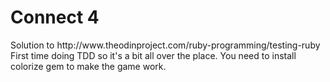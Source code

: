 <h1>Connect 4</h1>
Solution to http://www.theodinproject.com/ruby-programming/testing-ruby
First time doing TDD so it's a bit all over the place.
You need to install colorize gem to make the game work.
